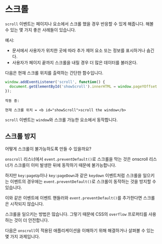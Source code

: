 # 스크롤

`scroll` 이벤트는 페이지나 요소에서 스크롤 했을 경우 반응할 수 있게 해줍니다. 해볼 수 있는 몇 가지 좋은 사례들이 있습니다.

예시:
- 문서에서 사용자가 위치한 곳에 따라 추가 제어 요소 또는 정보를 표시하거나 숨긴다.
- 사용자가 페이지 끝까지 스크롤을 내릴 경우 더 많은 데이터를 불러온다.

다음은 현재 스크롤 위치를 출력하는 간단한 함수입니다.

```js autorun
window.addEventListener('scroll', function() {
  document.getElementById('showScroll').innerHTML = window.pageYOffset + 'px';
});
```

```online
작동 중:

현재 스크롤 위치 = <b id="showScroll">scroll the window</b>
```

`scroll` 이벤트는 `window`와 스크롤 가능한 요소에서 동작합니다.

## 스크롤 방지

어떻게 스크롤이 불가능하도록 만들 수 있을까요?

`onscroll` 리스너에서 `event.preventDefault()`로 스크롤을 막는 것은 onscroll 리스너가 스크롤이 이미 발생한 뒤에 동작하기 때문에 불가능합니다.

하지만 `key:pageUp`이나 `key:pageDown`과 같은 `keydown` 이벤트처럼 스크롤을 일으키는 이벤트의 경우에는 `event.preventDefault()`로 스크롤이 동작하는 것을 방지할 수 있습니다.

이와 같은 이벤트에 이벤트 핸들러와 `event.preventDefault()`를 추가한다면 스크롤은 시작되지 않습니다.

스크롤을 일으키는 방법은 많습니다. 그렇기 때문에 CSS의 `overflow` 프로퍼티를 사용하는 것이 더 안전합니다.

다음은 `onscroll`이 적용된 애플리케이션을 이해하기 위해 해결하거나 살펴볼 수 있는 몇 가지 과제입니다.
